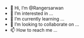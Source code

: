 - 👋 Hi, I’m @Rangersarwan
- 👀 I’m interested in ...
- 🌱 I’m currently learning ...
- 💞️ I’m looking to collaborate on ...
- 📫 How to reach me ...

<!---
Rangersarwan/Rangersarwan is a ✨ special ✨ repository because its `README.md` (this file) appears on your GitHub profile.
You can click the Preview link to take a look at your changes.
--->
